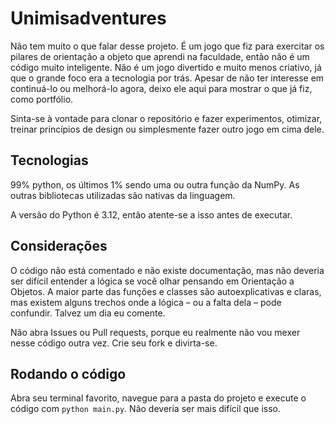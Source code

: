# Unimisadventures

Não tem muito o que falar desse projeto. É um jogo que fiz para exercitar os pilares de
orientação a objeto que aprendi na faculdade, então não é um código muito inteligente.
Não é um jogo divertido e muito menos criativo, já que o grande foco era a tecnologia
por trás. Apesar de não ter interesse em continuá-lo ou melhorá-lo agora, deixo ele aqui
para mostrar o que já fiz, como portfólio.

Sinta-se à vontade para clonar o repositório e fazer experimentos, otimizar, treinar
princípios de design ou simplesmente fazer outro jogo em cima dele.

## Tecnologias
99% python, os últimos 1% sendo uma ou outra função da NumPy. As outras bibliotecas utilizadas
são nativas da linguagem.

A versão do Python é 3.12, então atente-se a isso antes de executar.

## Considerações

O código não está comentado e não existe documentação, mas não deveria ser difícil entender
a lógica se você olhar pensando em Orientação a Objetos. A maior parte das funções e classes
são autoexplicativas e claras, mas existem alguns trechos onde a lógica – ou a falta dela – pode
confundir. Talvez um dia eu comente.

Não abra Issues ou Pull requests, porque eu realmente não vou mexer nesse código outra vez.
Crie seu fork e divirta-se.

## Rodando o código

Abra seu terminal favorito, navegue para a pasta do projeto e execute o código com `python main.py`.
Não deveria ser mais difícil que isso.
